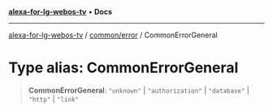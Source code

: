 [**alexa-for-lg-webos-tv**](../../../README.md) • **Docs**

***

[alexa-for-lg-webos-tv](../../../modules.md) / [common/error](../README.md) / CommonErrorGeneral

# Type alias: CommonErrorGeneral

> **CommonErrorGeneral**: `"unknown"` \| `"authorization"` \| `"database"` \| `"http"` \| `"link"`
